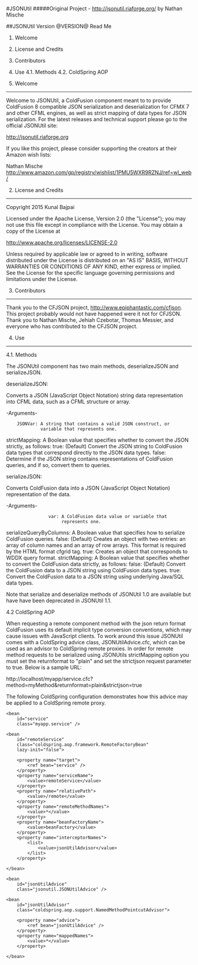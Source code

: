 #JSONUtil
#####Original Project -  http://jsonutil.riaforge.org/ by Nathan Mische

##JSONUtil Version @VERSION@ Read Me

1.  Welcome
2.  License and Credits
3.  Contributors
4.  Use
        4.1. Methods
        4.2. ColdSpring AOP

1. Welcome
-----------------------------------------------------------------------

Welcome to JSONUtil, a ColdFusion component meant to to provide
ColdFusion 8 compatible JSON serialization and deserialization for 
CFMX 7 and other CFML engines, as well as strict mapping of data types
for JSON serialization. For the latest releases and technical support 
please go to the official JSONUtil site:

http://jsonutil.riaforge.org

If you like this project, please consider supporting the creators at
their Amazon wish lists:

Nathan Mische
http://www.amazon.com/gp/registry/wishlist/1PMU5WXR9RZNJ/ref=wl_web/

2. License and Credits
-----------------------------------------------------------------------

Copyright 2015 Kunal Bajpai

Licensed under the Apache License, Version 2.0 (the "License"); you may
not use this file except in compliance with the License. You may obtain
a copy of the License at

http://www.apache.org/licenses/LICENSE-2.0

Unless required by applicable law or agreed to in writing, software
distributed under the License is distributed on an "AS IS" BASIS,
WITHOUT WARRANTIES OR CONDITIONS OF ANY KIND, either express or
implied. See the License for the specific language governing 
permissions and limitations under the License.

3. Contributors
-----------------------------------------------------------------------

Thank you to the CFJSON project, http://www.epiphantastic.com/cfjson. 
This project probably would not have happened were it not for CFJSON. 
Thank you to Nathan Mische, Jehiah Czebotar, Thomas Messier, and everyone who has 
contributed to the CFJSON project.

4. Use
-----------------------------------------------------------------------
4.1. Methods

The JSONUtil component has two main methods, deserializeJSON and 
serializeJSON.

deserializeJSON:

Converts a JSON (JavaScript Object Notation) string data representation
into CFML data, such as a CFML structure or array.

 -Arguments-
 
        JSONVar: A string that contains a valid JSON construct, or 
                 variable that represents one.
  strictMapping: A Boolean value that specifies whether to convert the 
                 JSON strictly, as follows: 
				  true: (Default) Convert the JSON string to ColdFusion 
				        data types that correspond directly to the JSON 
				        data types.
				 false: Determine if the JSON string contains 
				        representations of ColdFusion queries, and if 
				        so, convert them to queries.

serializeJSON:

Converts ColdFusion data into a JSON (JavaScript Object Notation) 
representation of the data.

-Arguments-

                    var: A ColdFusion data value or variable that 
                         represents one.
serializeQueryByColumns: A Boolean value that specifies how to serialize 
                         ColdFusion queries.
				         false: (Default) Creates an object with two 
				                entries: an array of column names and an
				                array of row arrays. This format is 
				                required by the HTML format cfgrid tag.
					      true: Creates an object that corresponds to 
					            WDDX query format.
          strictMapping: A Boolean value that specifies whether to 
                         convert the ColdFusion data strictly, as 
                         follows: 
				         false: (Default) Convert the ColdFusion data 
				                to a JSON string using ColdFusion data
				                types.
					      true: Convert the ColdFusion data to a JSON 
					            string using underlying Java/SQL data 
					            types.

Note that serialize and deserialize methods of JSONUtil 1.0 are 
available but have have been deprecated in JSONUtil 1.1.


4.2 ColdSpring AOP

When requesting a remote component method with the json return format
ColdFusion uses its default implicit type conversion conventions, which
may cause issues with JavaScript clients. To work around this issue
JSONUtil comes with a ColdSpring advice class, JSONUtilAdvice.cfc,
which can be used as an advisor to ColdSpring remote proxies. In order
for remote method requests to be serialized using JSONUtils 
strictMapping option you must set the returnformat to "plain" and set
the strictjson request parameter to true. Below is a sample URL:

http://localhost/myapp/service.cfc?method=myMethod&returnformat=plain&strictjson=true
 
The following ColdSpring configuration demonstrates how this advice 
may be applied to a ColdSpring remote proxy.

<beans>  

	<bean 
		id="service" 
		class="myapp.service" />  

	<bean 
		id="remoteService" 
		class="coldspring.aop.framework.RemoteFactoryBean" 
		lazy-init="false">  
		
		<property name="target">  
			<ref bean="service" />  
		</property>  
		<property name="serviceName">  
			<value>remoteService</value>  
		</property>  
		<property name="relativePath">  
			<value>/remote</value>  
		</property>  
		<property name="remoteMethodNames">  
			<value>*</value>  
		</property>  
		<property name="beanFactoryName">  
			<value>beanFactory</value>  
		</property>  
		<property name="interceptorNames">
			<list>
				<value>jsonUtilAdvisor</value>
			</list>
		</property>
		
	</bean>  	
	
	<bean 
		id="jsonUtilAdvice" 
		class="jsonutil.JSONUtilAdvice" />

	<bean 
		id="jsonUtilAdvisor" 
		class="coldspring.aop.support.NamedMethodPointcutAdvisor">
		
		<property name="advice">
			<ref bean="jsonUtilAdvice" />
		</property>
		<property name="mappedNames">
			<value>*</value>
		</property>
		
	</bean>

</beans>

